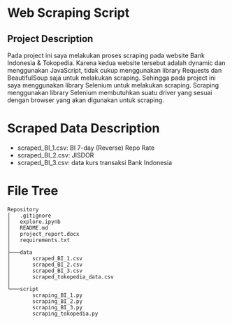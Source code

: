# Web Scraping Script
## Project Description
Pada project ini saya melakukan proses scraping pada website Bank Indonesia & Tokopedia. Karena kedua website tersebut adalah dynamic dan menggunakan JavaScript, tidak cukup menggunakan library Requests dan BeautifulSoup saja untuk melakukan scraping. Sehingga pada project ini saya menggunakan library Selenium untuk melakukan scraping. Scraping menggunakan library Selenium membutuhkan suatu driver yang sesuai dengan browser yang akan digunakan untuk scraping.
# Scraped Data Description
- scraped_BI_1.csv: BI 7-day (Reverse) Repo Rate
- scraped_BI_2.csv: JISDOR
- scraped_BI_3.csv: data kurs transaksi Bank Indonesia
# File Tree
```
Repository
│   .gitignore
│   explore.ipynb
│   README.md
│   project_report.docx
│   requirements.txt
│
├───data
│       scraped_BI_1.csv
│       scraped_BI_2.csv
│       scraped_BI_3.csv
│       scraped_tokopedia_data.csv
│
└───script
        scraping_BI_1.py
        scraping_BI_2.py
        scraping_BI_3.py
        scraping_tokopedia.py
```